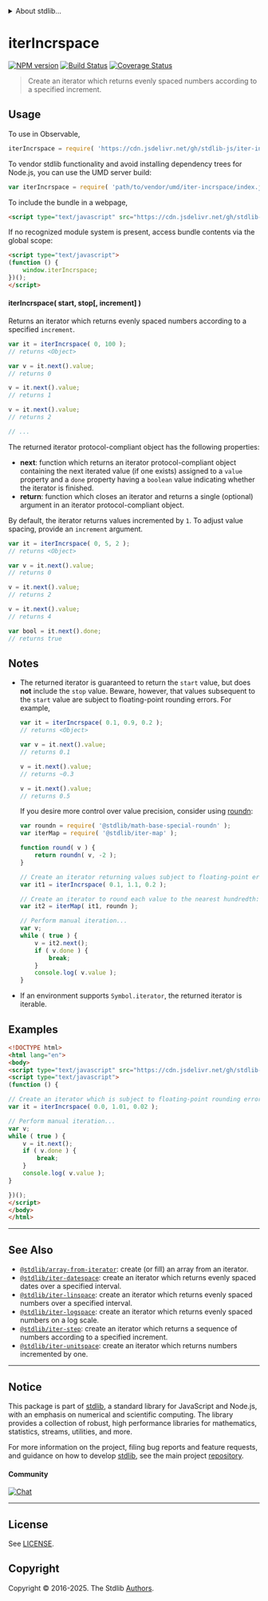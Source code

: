 <!--

@license Apache-2.0

Copyright (c) 2019 The Stdlib Authors.

Licensed under the Apache License, Version 2.0 (the "License");
you may not use this file except in compliance with the License.
You may obtain a copy of the License at

   http://www.apache.org/licenses/LICENSE-2.0

Unless required by applicable law or agreed to in writing, software
distributed under the License is distributed on an "AS IS" BASIS,
WITHOUT WARRANTIES OR CONDITIONS OF ANY KIND, either express or implied.
See the License for the specific language governing permissions and
limitations under the License.

-->


<details>
  <summary>
    About stdlib...
  </summary>
  <p>We believe in a future in which the web is a preferred environment for numerical computation. To help realize this future, we've built stdlib. stdlib is a standard library, with an emphasis on numerical and scientific computation, written in JavaScript (and C) for execution in browsers and in Node.js.</p>
  <p>The library is fully decomposable, being architected in such a way that you can swap out and mix and match APIs and functionality to cater to your exact preferences and use cases.</p>
  <p>When you use stdlib, you can be absolutely certain that you are using the most thorough, rigorous, well-written, studied, documented, tested, measured, and high-quality code out there.</p>
  <p>To join us in bringing numerical computing to the web, get started by checking us out on <a href="https://github.com/stdlib-js/stdlib">GitHub</a>, and please consider <a href="https://opencollective.com/stdlib">financially supporting stdlib</a>. We greatly appreciate your continued support!</p>
</details>

# iterIncrspace

[![NPM version][npm-image]][npm-url] [![Build Status][test-image]][test-url] [![Coverage Status][coverage-image]][coverage-url] <!-- [![dependencies][dependencies-image]][dependencies-url] -->

> Create an iterator which returns evenly spaced numbers according to a specified increment.

<!-- Section to include introductory text. Make sure to keep an empty line after the intro `section` element and another before the `/section` close. -->

<section class="intro">

</section>

<!-- /.intro -->

<!-- Package usage documentation. -->



<section class="usage">

## Usage

To use in Observable,

```javascript
iterIncrspace = require( 'https://cdn.jsdelivr.net/gh/stdlib-js/iter-incrspace@umd/browser.js' )
```

To vendor stdlib functionality and avoid installing dependency trees for Node.js, you can use the UMD server build:

```javascript
var iterIncrspace = require( 'path/to/vendor/umd/iter-incrspace/index.js' )
```

To include the bundle in a webpage,

```html
<script type="text/javascript" src="https://cdn.jsdelivr.net/gh/stdlib-js/iter-incrspace@umd/browser.js"></script>
```

If no recognized module system is present, access bundle contents via the global scope:

```html
<script type="text/javascript">
(function () {
    window.iterIncrspace;
})();
</script>
```

#### iterIncrspace( start, stop\[, increment] )

Returns an iterator which returns evenly spaced numbers according to a specified `increment`.

```javascript
var it = iterIncrspace( 0, 100 );
// returns <Object>

var v = it.next().value;
// returns 0

v = it.next().value;
// returns 1

v = it.next().value;
// returns 2

// ...
```

The returned iterator protocol-compliant object has the following properties:

-   **next**: function which returns an iterator protocol-compliant object containing the next iterated value (if one exists) assigned to a `value` property and a `done` property having a `boolean` value indicating whether the iterator is finished.
-   **return**: function which closes an iterator and returns a single (optional) argument in an iterator protocol-compliant object.

By default, the iterator returns values incremented by `1`. To adjust value spacing, provide an `increment` argument.

```javascript
var it = iterIncrspace( 0, 5, 2 );
// returns <Object>

var v = it.next().value;
// returns 0

v = it.next().value;
// returns 2

v = it.next().value;
// returns 4

var bool = it.next().done;
// returns true
```

</section>

<!-- /.usage -->

<!-- Package usage notes. Make sure to keep an empty line after the `section` element and another before the `/section` close. -->

<section class="notes">

## Notes

-   The returned iterator is guaranteed to return the `start` value, but does **not** include the `stop` value. Beware, however, that values subsequent to the `start` value are subject to floating-point rounding errors. For example,

    ```javascript
    var it = iterIncrspace( 0.1, 0.9, 0.2 );
    // returns <Object>

    var v = it.next().value;
    // returns 0.1

    v = it.next().value;
    // returns ~0.3

    v = it.next().value;
    // returns 0.5
    ```

    If you desire more control over value precision, consider using [roundn][@stdlib/math/base/special/roundn]:

    ```javascript
    var roundn = require( '@stdlib/math-base-special-roundn' );
    var iterMap = require( '@stdlib/iter-map' );

    function round( v ) {
        return roundn( v, -2 );
    }

    // Create an iterator returning values subject to floating-point errors:
    var it1 = iterIncrspace( 0.1, 1.1, 0.2 );

    // Create an iterator to round each value to the nearest hundredth:
    var it2 = iterMap( it1, roundn );

    // Perform manual iteration...
    var v;
    while ( true ) {
        v = it2.next();
        if ( v.done ) {
            break;
        }
        console.log( v.value );
    }
    ```

-   If an environment supports `Symbol.iterator`, the returned iterator is iterable.

</section>

<!-- /.notes -->

<!-- Package usage examples. -->

<section class="examples">

## Examples

<!-- eslint no-undef: "error" -->

```html
<!DOCTYPE html>
<html lang="en">
<body>
<script type="text/javascript" src="https://cdn.jsdelivr.net/gh/stdlib-js/iter-incrspace@umd/browser.js"></script>
<script type="text/javascript">
(function () {

// Create an iterator which is subject to floating-point rounding errors:
var it = iterIncrspace( 0.0, 1.01, 0.02 );

// Perform manual iteration...
var v;
while ( true ) {
    v = it.next();
    if ( v.done ) {
        break;
    }
    console.log( v.value );
}

})();
</script>
</body>
</html>
```

</section>

<!-- /.examples -->

<!-- Section to include cited references. If references are included, add a horizontal rule *before* the section. Make sure to keep an empty line after the `section` element and another before the `/section` close. -->

<section class="references">

</section>

<!-- /.references -->

<!-- Section for related `stdlib` packages. Do not manually edit this section, as it is automatically populated. -->

<section class="related">

* * *

## See Also

-   <span class="package-name">[`@stdlib/array-from-iterator`][@stdlib/array/from-iterator]</span><span class="delimiter">: </span><span class="description">create (or fill) an array from an iterator.</span>
-   <span class="package-name">[`@stdlib/iter-datespace`][@stdlib/iter/datespace]</span><span class="delimiter">: </span><span class="description">create an iterator which returns evenly spaced dates over a specified interval.</span>
-   <span class="package-name">[`@stdlib/iter-linspace`][@stdlib/iter/linspace]</span><span class="delimiter">: </span><span class="description">create an iterator which returns evenly spaced numbers over a specified interval.</span>
-   <span class="package-name">[`@stdlib/iter-logspace`][@stdlib/iter/logspace]</span><span class="delimiter">: </span><span class="description">create an iterator which returns evenly spaced numbers on a log scale.</span>
-   <span class="package-name">[`@stdlib/iter-step`][@stdlib/iter/step]</span><span class="delimiter">: </span><span class="description">create an iterator which returns a sequence of numbers according to a specified increment.</span>
-   <span class="package-name">[`@stdlib/iter-unitspace`][@stdlib/iter/unitspace]</span><span class="delimiter">: </span><span class="description">create an iterator which returns numbers incremented by one.</span>

</section>

<!-- /.related -->

<!-- Section for all links. Make sure to keep an empty line after the `section` element and another before the `/section` close. -->


<section class="main-repo" >

* * *

## Notice

This package is part of [stdlib][stdlib], a standard library for JavaScript and Node.js, with an emphasis on numerical and scientific computing. The library provides a collection of robust, high performance libraries for mathematics, statistics, streams, utilities, and more.

For more information on the project, filing bug reports and feature requests, and guidance on how to develop [stdlib][stdlib], see the main project [repository][stdlib].

#### Community

[![Chat][chat-image]][chat-url]

---

## License

See [LICENSE][stdlib-license].


## Copyright

Copyright &copy; 2016-2025. The Stdlib [Authors][stdlib-authors].

</section>

<!-- /.stdlib -->

<!-- Section for all links. Make sure to keep an empty line after the `section` element and another before the `/section` close. -->

<section class="links">

[npm-image]: http://img.shields.io/npm/v/@stdlib/iter-incrspace.svg
[npm-url]: https://npmjs.org/package/@stdlib/iter-incrspace

[test-image]: https://github.com/stdlib-js/iter-incrspace/actions/workflows/test.yml/badge.svg?branch=main
[test-url]: https://github.com/stdlib-js/iter-incrspace/actions/workflows/test.yml?query=branch:main

[coverage-image]: https://img.shields.io/codecov/c/github/stdlib-js/iter-incrspace/main.svg
[coverage-url]: https://codecov.io/github/stdlib-js/iter-incrspace?branch=main

<!--

[dependencies-image]: https://img.shields.io/david/stdlib-js/iter-incrspace.svg
[dependencies-url]: https://david-dm.org/stdlib-js/iter-incrspace/main

-->

[chat-image]: https://img.shields.io/gitter/room/stdlib-js/stdlib.svg
[chat-url]: https://app.gitter.im/#/room/#stdlib-js_stdlib:gitter.im

[stdlib]: https://github.com/stdlib-js/stdlib

[stdlib-authors]: https://github.com/stdlib-js/stdlib/graphs/contributors

[umd]: https://github.com/umdjs/umd
[es-module]: https://developer.mozilla.org/en-US/docs/Web/JavaScript/Guide/Modules

[deno-url]: https://github.com/stdlib-js/iter-incrspace/tree/deno
[deno-readme]: https://github.com/stdlib-js/iter-incrspace/blob/deno/README.md
[umd-url]: https://github.com/stdlib-js/iter-incrspace/tree/umd
[umd-readme]: https://github.com/stdlib-js/iter-incrspace/blob/umd/README.md
[esm-url]: https://github.com/stdlib-js/iter-incrspace/tree/esm
[esm-readme]: https://github.com/stdlib-js/iter-incrspace/blob/esm/README.md
[branches-url]: https://github.com/stdlib-js/iter-incrspace/blob/main/branches.md

[stdlib-license]: https://raw.githubusercontent.com/stdlib-js/iter-incrspace/main/LICENSE

[@stdlib/math/base/special/roundn]: https://github.com/stdlib-js/math-base-special-roundn/tree/umd

<!-- <related-links> -->

[@stdlib/array/from-iterator]: https://github.com/stdlib-js/array-from-iterator/tree/umd

[@stdlib/iter/datespace]: https://github.com/stdlib-js/iter-datespace/tree/umd

[@stdlib/iter/linspace]: https://github.com/stdlib-js/iter-linspace/tree/umd

[@stdlib/iter/logspace]: https://github.com/stdlib-js/iter-logspace/tree/umd

[@stdlib/iter/step]: https://github.com/stdlib-js/iter-step/tree/umd

[@stdlib/iter/unitspace]: https://github.com/stdlib-js/iter-unitspace/tree/umd

<!-- </related-links> -->

</section>

<!-- /.links -->

